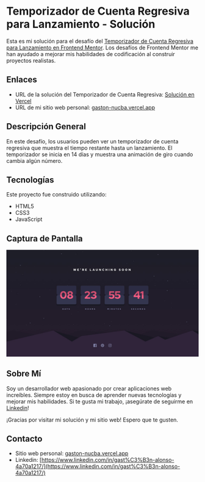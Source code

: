 # Temporizador de Cuenta Regresiva para Lanzamiento - Solución

Esta es mi solución para el desafío del [Temporizador de Cuenta Regresiva para Lanzamiento en Frontend Mentor](https://www.frontendmentor.io/challenges/launch-countdown-timer-N0XkGfyz-). Los desafíos de Frontend Mentor me han ayudado a mejorar mis habilidades de codificación al construir proyectos realistas.

## Enlaces

- URL de la solución del Temporizador de Cuenta Regresiva: [Solución en Vercel](https://launch-timer-chi.vercel.app/)
- URL de mi sitio web personal: [gaston-nucba.vercel.app](https://gaston-nucba.vercel.app/)

## Descripción General

En este desafío, los usuarios pueden ver un temporizador de cuenta regresiva que muestra el tiempo restante hasta un lanzamiento. El temporizador se inicia en 14 días y muestra una animación de giro cuando cambia algún número.

## Tecnologías

Este proyecto fue construido utilizando:

- HTML5
- CSS3
- JavaScript

## Captura de Pantalla

![Captura de pantalla del Temporizador de Cuenta Regresiva](./assets/desing/desktop-design.jpg)

## Sobre Mí

Soy un desarrollador web apasionado por crear aplicaciones web increíbles. Siempre estoy en busca de aprender nuevas tecnologías y mejorar mis habilidades. Si te gusta mi trabajo, ¡asegúrate de seguirme en [Linkedin](https://www.linkedin.com/in/gast%C3%B3n-alonso-4a70a1217/)!

¡Gracias por visitar mi solución y mi sitio web! Espero que te gusten.

## Contacto

- Sitio web personal: [gaston-nucba.vercel.app](https://gaston-nucba.vercel.app/)
- Linkedin: [https://www.linkedin.com/in/gast%C3%B3n-alonso-4a70a1217/](https://www.linkedin.com/in/gast%C3%B3n-alonso-4a70a1217/)

